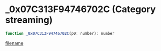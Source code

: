 # _0x07C313F94746702C (Category streaming)

```js
function _0x07C313F94746702C(p0: number): number
```

[filename](_0x07C313F94746702C_m.md ':include')